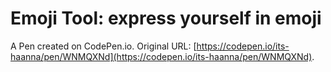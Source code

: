 # Emoji Tool: express yourself in emoji

A Pen created on CodePen.io. Original URL: [https://codepen.io/its-haanna/pen/WNMQXNd](https://codepen.io/its-haanna/pen/WNMQXNd).

